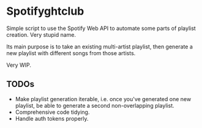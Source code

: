 # Spotifyghtclub
Simple script to use the Spotify Web API to automate some parts of playlist creation. Very stupid name.

Its main purpose is to take an existing multi-artist playlist, then generate a new playlist with different songs from those artists.
 
Very WIP.
 
## TODOs
* Make playlist generation iterable, i.e. once you've generated one new playlist, be able to generate a second non-overlapping playlist.
* Comprehensive code tidying.
* Handle auth tokens properly.
